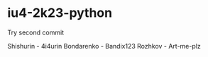 # iu4-2k23-python

Try second commit

Shishurin 	- 4i4urin
Bondarenko 	- Bandix123
Rozhkov		- Art-me-plz



